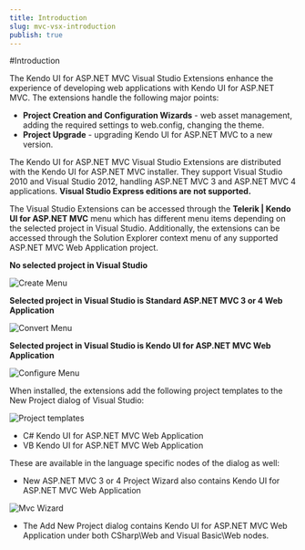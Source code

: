 ```yaml
---
title: Introduction
slug: mvc-vsx-introduction
publish: true
---
```


#Introduction

The Kendo UI for ASP.NET MVC Visual Studio Extensions enhance the experience of developing web applications with Kendo UI for ASP.NET MVC. The extensions handle the following major points:

-   **Project Creation and Configuration Wizards** - web asset management, adding the required settings to web.config, changing the theme.
-   **Project Upgrade** - upgrading Kendo UI for ASP.NET MVC to a new version.

The Kendo UI for ASP.NET MVC Visual Studio Extensions are distributed with the Kendo UI for ASP.NET MVC installer. They support Visual Studio 2010 and Visual Studio 2012, handling ASP.NET MVC 3 and ASP.NET MVC 4 applications. **Visual Studio Express editions are not supported.**

The Visual Studio Extensions can be accessed through the **Telerik | Kendo UI for ASP.NET MVC** menu which has different menu items depending on the selected project in Visual Studio.  Additionally, the extensions can be accessed through the Solution Explorer context menu of any supported ASP.NET MVC Web Application project.

**No selected project in Visual Studio**

 ![Create Menu](images/create_menu.png)


**Selected project in Visual Studio is Standard ASP.NET MVC 3 or 4 Web Application**

 ![Convert Menu](images/convert_menu.png)
 
**Selected project in Visual Studio is Kendo UI for ASP.NET MVC Web Application**

 ![Configure Menu](images/configure_menu.png)
 
When installed, the extensions add the following project templates to the New Project dialog of Visual Studio:

 ![Project templates](images/project_template.png)
 
-	C# Kendo UI for ASP.NET MVC Web Application
-	VB Kendo UI for ASP.NET MVC Web Application

These are available in the language specific nodes of the dialog as well:

-	New ASP.NET MVC 3 or 4 Project Wizard also contains Kendo UI for ASP.NET MVC Web Application 

![Mvc Wizard](images/mvc_wizard.png)

-   The Add New Project dialog contains Kendo UI for ASP.NET MVC Web Application under both CSharp\Web and Visual Basic\Web nodes.


